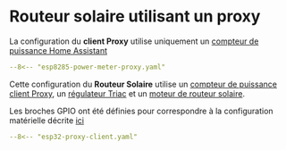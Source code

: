 # Routeur solaire utilisant un proxy

La configuration du **client Proxy** utilise uniquement un [compteur de puissance Home Assistant](power_meter_home_assistant.md)


```yaml linenums="1"
--8<-- "esp8285-power-meter-proxy.yaml"
```

Cette configuration du **Routeur Solaire** utilise un [compteur de puissance client Proxy](power_meter_proxy_client.md), un [régulateur Triac](regulator_triac.md) et un [moteur de routeur solaire](engine.md).

Les broches GPIO ont été définies pour correspondre à la configuration matérielle décrite [ici](hardware.md)

```yaml linenums="1"
--8<-- "esp32-proxy-client.yaml"
```